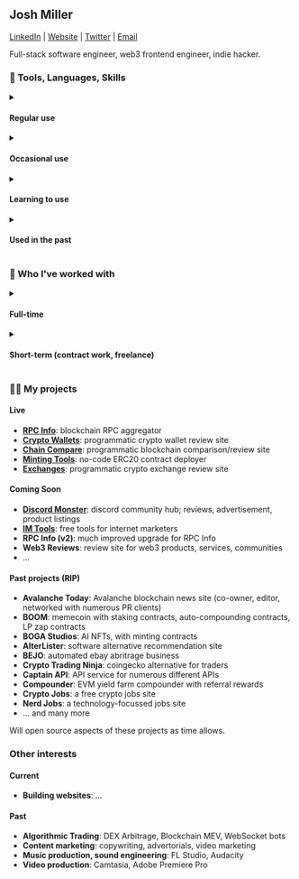 <h2>Josh Miller</h2> 

[LinkedIn](https://linkedin.com/in/truemiller) | [Website](https://truemiller.com) | [Twitter](https://twitter.com/truemiller_com) | [Email](mailto://josh@truemiller.com)

Full-stack software engineer, web3 frontend engineer, indie hacker.


<h3>🧰 Tools, Languages, Skills</h3>

<details>
 <summary><h4>Regular use</h4></summary>
 
- **Frontend**: NextJS (page and app router, SSR, SSG), React
- **State management**: Context API, Jotai, Zustand
- **Styling**: Tailwind, SASS, Styled Components
- **Component libraries**: ShadCN, Antd
- **Validation**: Zod
- **Web3 libraries**: Viem, Wagmi, Ethers.js
- **Backend**: NextJS (server actions or API routing), Node, Bun
- **ORM**: Prisma
- **Databases**: Postgres (or any SQL-based relational database)
- **CI**: Github Actions
- **Cloud**: Cloudflare, Hetzner, Vercel, AWS
- **Containers**: Docker, Docker Compose, Coolify
- **Analytics**: Google Analytics, Google Search Console, Google Tag Manager
- **SEO**: Ahrefs, Semrush, Screaming Frog, Lighthouse, JSON-LD Schema
- **Testing**: Jest
- **EVM Chain Forking**: Tenderly, Hardhat
- **AI**: ChatGPT, Github Copilot, Claude
- **OS**: Windows, Ubuntu, Debian, MacOS
- **Desktop apps**: Electron
- **Version control**: Git, Github
- **Graph**: GraphQL, The Graph
  
</details>
<details>
 <summary><h4>Occasional use</h4></summary>
 
- **Redis**: Redis.io, KV
- **Serverless**: Serverless Framework and CLI, Lambda, Digital Ocean Functions
- **AWS**: S3, EC2, Route53, CloudFront, ECS, SES, RDS
- **GCP**: Cloud Run, Cloud Build
- **Smart Contract Development**: Solidity, Hardhat, Mocha, Chai
- **Styling**: Styled Components, LESS
- **Animation**: React Spring, Framer Motion
- **AI**: OpenAI API, Anthropic API, AWS Bedrock
- **CMS**: Directus
- **API testing**: Postman
- **WebSockets**: node:ws, socket.io
- **Payments**: Paypal SDK, Paypal API
- **Automation**: Zapier, IFTTT
- **Node Providers**: QuickNode, Alchemy
   
</details>
<details>
 <summary><h4>Learning to use</h4></summary>
 
- **AI**: Function calling, RAG
- **State management**: Redux
  
</details>
<details>
 <summary><h4>Used in the past</h4></summary> 
 
- **PHP**: Laravel, Web3p
- **Python**: Backtesting.py, Pandas, Numpy, web3.py, Flask
- **Javascript**: Vue, Angular.js (v1), Material UI, Bootstrap React
- **C#**: ASP.net, Unity
- **TradingView**: Pinescript
- **Kali**: Metasploit, ExploitDB, Nmap, Nikto, Burp, John, Hashcat, SQLMap, WPScan, Dirb, Mimikats, Bloodhound
- **CTF**: TryHackMe, HackTheBox
- **Blogging**: Wordpress
- **BI**: PowerBI, QlikSense, Tableau, Alteryx
- **Web3 Libraries**: Uniswap SDK
- **Rust**: Tokio, Ethers-rs, Cargo
- **Java**
  
</details>

<h3>🤝 Who I've worked with</h3>

<details>
 <summary><h4>Full-time</h4></summary>
 
- **[Valory](https://valory.xyz)** (senior web3 frontend engineer, [Olas](https://olas.network) core contributor)
- **[Ava Labs](https://avalabs.org)** (mid web3 frontend engineer on [Core](https://core.app) and [Subnets Explorer](https://subnets.avax.network))
- **[Elk Finance](https://elk.finance)** (junior web3 frontend engineer, business development, content creation)
- **[PwC](https://pwc.co.uk)** (senior assiociate, full-stack developer, AI, BI, ETL, UI/UX design)
  
</details>
<details>
 <summary><h4>Short-term (contract work, freelance)</h4></summary>
  
- **[Teddy Cash](https://teddy.cash)** (strategic advice, business development, frontend contributions, content creation)
- **[Lydia Finance](http://lydia.finance)** (content creation)
- **AVME** (content creation, whitepaper)
- **[Penguin Finance](https://penguin.finance)** (content creation)
- **Rome Blockchain** (podcast feature)
- **[Pangolin Exchange](https://pangolin.exchange)** (podcast feature, podcast host, SEO audit)
- **[Yield Yak](https://yieldyak.com)** (content creation, content marketing)
- **Avaware** (advisor, business development, content creation)
- **[Elk Finance](https://elk.finance)** (bridge analytics dashboard)
  
</details>

<h3>👨‍🏭 My projects</h3>

<h4>Live</h4>

- **[RPC Info](https://rpc.info)**: blockchain RPC aggregator
- **[Crypto Wallets](https://cryptowallets.gg)**: programmatic crypto wallet review site
- **[Chain Compare](https://chain.compare)**: programmatic blockchain comparison/review site
- **[Minting Tools](https://minting.tools)**: no-code ERC20 contract deployer
- **[Exchanges](https://exchanges.gg)**: programmatic crypto exchange review site

<h4>Coming Soon</h4>

- **[Discord Monster](https://discord.monster)**: discord community hub; reviews, advertisement, product listings
- **[IM Tools](https://im.tools)**: free tools for internet marketers
- **RPC Info (v2)**: much improved upgrade for RPC Info
- **Web3 Reviews**: review site for web3 products, services, communities
- ...

<h4>Past projects (RIP)</h4>

- **Avalanche Today**: Avalanche blockchain news site (co-owner, editor, networked with numerous PR clients)
- **BOOM**: memecoin with staking contracts, auto-compounding contracts, LP zap contracts
- **BOGA Studios**: AI NFTs, with minting contracts
- **AlterLister**: software alternative recommendation site
- **BEJO**: automated ebay abritrage business
- **Crypto Trading Ninja**: coingecko alternative for traders
- **Captain API**: API service for numerous different APIs
- **Compounder**: EVM yield farm compounder with referral rewards
- **Crypto Jobs**: a free crypto jobs site
- **Nerd Jobs**: a technology-focussed jobs site
- ... and many more

Will open source aspects of these projects as time allows.

<h3>Other interests</h3>

<h4>Current</h4>

- **Building websites**: ...

<h4>Past</h4>

- **Algorithmic Trading**: DEX Arbitrage, Blockchain MEV, WebSocket bots
- **Content marketing**: copywriting, advertorials, video marketing
- **Music production, sound engineering**: FL Studio, Audacity
- **Video production**: Camtasia, Adobe Premiere Pro
  
